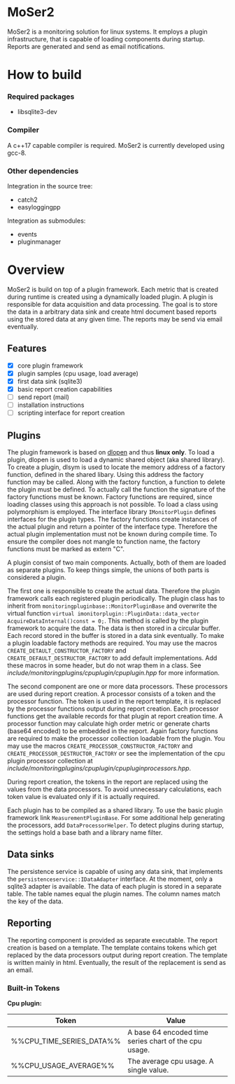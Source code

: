# MoSer2

MoSer2 is a monitoring solution for linux systems.
It employs a plugin infrastructure, that is capable of loading components during startup.
Reports are generated and send as email notifications.

# How to build
### Required packages
- libsqlite3-dev

### Compiler
A c++17 capable compiler is required.
MoSer2 is currently developed using gcc-8.

### Other dependencies
Integration in the source tree:
- catch2
- easyloggingpp

Integration as submodules:
- events
- pluginmanager

# Overview
MoSer2 is build on top of a plugin framework. Each metric that is created during runtime is created using a dynamically loaded plugin. A plugin is responsible for data acquisition and data processing. The goal is to store the data in a arbitrary data sink and create html document based reports using the stored data at any given time. The reports may be send via email eventually.

## Features
- [x] core plugin framework
- [x] plugin samples (cpu usage, load average)
- [x] first data sink (sqlite3)
- [x] basic report creation capabilities
- [ ] send report (mail)
- [ ] installation instructions
- [ ] scripting interface for report creation

## Plugins
The plugin framework is based on [dlopen](http://man7.org/linux/man-pages/man3/dlopen.3.html) and thus **linux only**.
To load a plugin, dlopen is used to load a dynamic shared object (aka shared library). To create a plugin, dlsym is used to locate the memory address of a factory function, defined in the shared libary. Using this address the factory function may be called. Along with the factory function, a function to delete the plugin must be defined. To actually call the function the signature of the factory functions must be known.
Factory functions are required, since loading classes using this approach is not possible. To load a class using polymorphism is employed. The interface library `IMonitorPlugin` defines interfaces for the plugin types. The factory functions create instances of the actual plugin and return a pointer of the interface type. Therefore the actual plugin implementation must not be known during compile time.
To ensure the compiler does not mangle to function name, the factory functions must be marked as extern "C".

A plugin consist of two main components. Actually, both of them are loaded as separate plugins. To keep things simple, the unions of both parts is considered a plugin.

The first one is responsible to create the actual data. Therefore the plugin framework calls each registered plugin periodically. The plugin class has to inherit from `monitoringpluginbase::MonitorPluginBase` and overwrite the virtual function `virtual imonitorplugin::PluginData::data_vector AcquireDataInternal()const = 0;`. This method is called by the plugin framework to acquire the data. The data is then stored in a circular buffer. Each record stored in the buffer is stored in a data sink eventually. To make a plugin loadable factory methods are required. You may use the macros `CREATE_DETAULT_CONSTRUCTOR_FACTORY` and `CREATE_DEFAULT_DESTRUCTOR_FACTORY` to add default implementations. Add these macros in some header, but do not wrap them in a class. See _include/monitoringplugins/cpuplugin/cpuplugin.hpp_ for more information.

The second component are one or more data processors. These processors are used during report creation. A processor consists of a token and the processor function. The token is used in the report template, it is replaced by the processor functions output during report creation. Each processor functions get the available records for that plugin at report creation time. A processor function may calculate high order metric or generate charts (base64 encoded) to be embedded in the report. Again factory functions are required to make the processor collection loadable from the plugin. You may use the macros `CREATE_PROCESSOR_CONSTRUCTOR_FACTORY` and `CREATE_PROCESSOR_DESTRUCTOR_FACTORY` or see the implementation of the cpu plugin processor collection at _include/monitoringplugins/cpuplugin/cpupluginprocessors.hpp_.

During report creation, the tokens in the report are replaced using the values from the data processors. To avoid unnecessary calculations, each token value is evaluated only if it is actually required.

Each plugin has to be compiled as a shared library. To use the basic plugin framework link `MeasurementPluginBase`. For some additional help generating the processors, add `DataProcessorHelper`. To detect plugins during startup, the settings hold a base bath and a library name filter.

## Data sinks
The persistence service is capable of using any data sink, that implements the `persistenceservice::IDataAdapter` interface. At the moment, only a sqlite3 adapter is available. The data of each plugin is stored in a separate table. The table names equal the plugin names. The column names match the key of the data.

## Reporting
The reporting component is provided as separate executable. The report creation is based on a template. The template contains tokens which get replaced by the data processors output during report creation. The template is written mainly in html. Eventually, the result of the replacement is send as an email.

###  Built-in Tokens
**Cpu  plugin:**

|Token|Value|
|---|---|
|%%CPU_TIME_SERIES_DATA%%|A base 64 encoded time series chart of the cpu usage.|
|%%CPU_USAGE_AVERAGE%%|The average cpu usage. A single value.|

